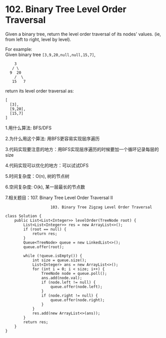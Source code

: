 # 102. Binary Tree Level Order Traversal

Given a binary tree, return the level order traversal of its nodes' values. \(ie, from left to right, level by level\).

For example:  
Given binary tree `[3,9,20,null,null,15,7]`,  


```text
    3
   / \
  9  20
    /  \
   15   7
```

return its level order traversal as:  


```text
[
  [3],
  [9,20],
  [15,7]
]
```

1.用什么算法: BFS/DFS

2.为什么用这个算法: 用BFS更容易实现层序遍历

3.代码实现要注意的地方：用BFS实现层序遍历的时候要加一个循环记录每层的size

4.代码实现可以优化的地方：可以试试DFS

5.时间复杂度：O\(n\), 树的节点树

6.空间复杂度:  O\(k\), 某一层最长的节点数

7.相关题目：107. Binary Tree Level Order Traversal II

                        103. Binary Tree Zigzag Level Order Traversal

```text
class Solution {
    public List<List<Integer>> levelOrder(TreeNode root) {
        List<List<Integer>> res = new ArrayList<>();
        if (root == null) {
            return res;
        }
        Queue<TreeNode> queue = new LinkedList<>();
        queue.offer(root);
        
        while (!queue.isEmpty()) {
            int size = queue.size();
            List<Integer> ans = new ArrayList<>();
            for (int i = 0; i < size; i++) {
                TreeNode node = queue.poll();
                ans.add(node.val);
                if (node.left != null) {
                    queue.offer(node.left);
                }
                if (node.right != null) {
                    queue.offer(node.right);
                }
            }
            res.add(new ArrayList<>(ans));
        }
        return res;
    }
}
```

